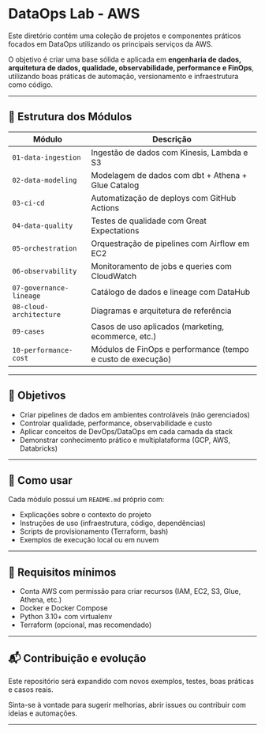 # DataOps Lab - AWS

Este diretório contém uma coleção de projetos e componentes práticos focados em DataOps utilizando os principais serviços da AWS.

O objetivo é criar uma base sólida e aplicada em **engenharia de dados, arquitetura de dados, qualidade, observabilidade, performance e FinOps**, utilizando boas práticas de automação, versionamento e infraestrutura como código.

---

## 🧱 Estrutura dos Módulos

| Módulo | Descrição |
|--------|-----------|
| `01-data-ingestion`         | Ingestão de dados com Kinesis, Lambda e S3 |
| `02-data-modeling`          | Modelagem de dados com dbt + Athena + Glue Catalog |
| `03-ci-cd`                  | Automatização de deploys com GitHub Actions |
| `04-data-quality`           | Testes de qualidade com Great Expectations |
| `05-orchestration`          | Orquestração de pipelines com Airflow em EC2 |
| `06-observability`          | Monitoramento de jobs e queries com CloudWatch |
| `07-governance-lineage`     | Catálogo de dados e lineage com DataHub |
| `08-cloud-architecture`     | Diagramas e arquitetura de referência |
| `09-cases`                  | Casos de uso aplicados (marketing, ecommerce, etc.) |
| `10-performance-cost`       | Módulos de FinOps e performance (tempo e custo de execução) |

---

## 🎯 Objetivos

- Criar pipelines de dados em ambientes controláveis (não gerenciados)
- Controlar qualidade, performance, observabilidade e custo
- Aplicar conceitos de DevOps/DataOps em cada camada da stack
- Demonstrar conhecimento prático e multiplataforma (GCP, AWS, Databricks)

---

## 🚀 Como usar

Cada módulo possui um `README.md` próprio com:
- Explicações sobre o contexto do projeto
- Instruções de uso (infraestrutura, código, dependências)
- Scripts de provisionamento (Terraform, bash)
- Exemplos de execução local ou em nuvem

---

## 📌 Requisitos mínimos

- Conta AWS com permissão para criar recursos (IAM, EC2, S3, Glue, Athena, etc.)
- Docker e Docker Compose
- Python 3.10+ com virtualenv
- Terraform (opcional, mas recomendado)

---

## 📬 Contribuição e evolução

Este repositório será expandido com novos exemplos, testes, boas práticas e casos reais.

Sinta-se à vontade para sugerir melhorias, abrir issues ou contribuir com ideias e automações.

---

